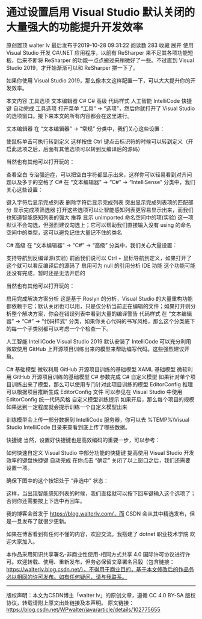 # 通过设置启用 Visual Studio 默认关闭的大量强大的功能提升开发效率
原创置顶 walter lv 最后发布于2019-10-28 09:31:22 阅读数 283  收藏
展开
使用 Visual Studio 开发 C#/.NET 应用程序，以前有 ReSharper 来不足其各项功能短板，后来不断将 ReSharper 的功能一点点搬过来稍微好了一些。不过直到 Visual Studio 2019，才开始渐渐可以和 ReSharper 拼一下了。

如果你使用 Visual Studio 2019，那么像本文这样配置一下，可以大大提升你的开发效率。

本文内容
工具选项
文本编辑器
C#
C# 高级
代码样式
人工智能 IntelliCode
快捷键
自动完成
工具选项
打开菜单 “工具” -> “选项”，然后你就打开了 Visual Studio 的选项窗口。接下来本文的所有内容都会在这里进行。



文本编辑器
在 “文本编辑器” -> “常规” 分类中，我们关心这些设置：

使鼠标单击可执行转到定义 这样按住 Ctrl 键点击标识符的时候可以转到定义（开启此选项之后，后面有其他选项可以转到反编译后的源码）


当然也有其他可以打开玩的：

查看空白 专治强迫症，可以把空白字符都显示出来，这样你可以轻易看到对齐问题以及多于的空格了
C#
在 “文本编辑器” -> “C#” -> “IntelliSense” 分类中，我们关心这些设置：

键入字符后显示完成列表 删除字符后显示完成列表 突出显示完成列表项的匹配部分 显示完成项筛选器 打开这些选项可以让智能感知列表更容易显示出来，而我们也知道智能感知列表的强大
推荐 显示 unimported 命名空间中的项(实验) 这一项默认不会勾选，但强烈建议勾选上；它可以帮助我们直接输入没有 using 的命名空间中的类型，这可以避免记住大量记不住的类名


C# 高级
在 “文本编辑器” -> “C#” -> “高级” 分类中，我们关心大量设置：

支持导航到反编译源(实验) 前面我们说可以 Ctrl + 鼠标导航到定义，如果打开了这个就可以看反编译后的源码了
启用可为 null 的引用分析 IDE 功能 这个功能可能还没有完成，暂时还是无法开启的


当然也有其他可以打开玩的：

启用完成解决方案分析 这是基于 Roslyn 的分析，Visual Studio 的大量重构功能都依赖于它；默认关闭也可以用，只是仅分析当前正在编辑的文件；如果打开则分析整个解决方案，你会在错误列表中看到大量的编译警告
代码样式
在 “文本编辑器” -> “C#” -> “代码样式” 分类，如果你关心代码的书写风格，那么这个分类底下的每一个子类别都可以考虑一个个检查一下。



人工智能 IntelliCode
Visual Studio 2019 默认安装了 IntelliCode 可以充分利用微软使用 GitHub 上开源项目训练出来的模型来帮助编写代码。这些强烈建议开启。

C# 基础模型 微软利用 GitHub 开源项目训练的基础模型
XAML 基础模型 微软利用 GitHub 开源项目训练的基础模型
C# 参数完成
C# 自定义模型 如果针对单个项目训练出来了模型，那么可以使用专门针对此项目训练的模型
EditorConfig 推理 可以根据项目推断生成 EditorConfig 文件 可以参见在 Visual Studio 中使用 EditorConfig 统一代码风格
自定义模型训练提示 如果开启，那么每个项目的规模如果达到一定程度就会提示训练一个自定义模型出来




训练模型会上传一部分数据到 IntelliCode 服务器，你可以去 %TEMP%\Visual Studio IntelliCode 目录来查看到底上传了哪些数据。

快捷键
当然，设置好快捷键也是高效编码的重要一步，可以参考：

如何快速自定义 Visual Studio 中部分功能的快捷键
提高使用 Visual Studio 开发效率的键盘快捷键
自动完成
在你点击 “确定” 关闭了以上窗口之后，我们还需要设置一项。

确保下图中的这个按钮处于 “非选中” 状态：



这样，当出现智能感知列表的时候，我们直接就可以按下回车键输入这个选项了；否则你还需要按上下选中再回车。



我的博客会首发于 https://blog.walterlv.com/，而 CSDN 会从其中精选发布，但是一旦发布了就很少更新。

如果在博客看到有任何不懂的内容，欢迎交流。我搭建了 dotnet 职业技术学院 欢迎大家加入。



本作品采用知识共享署名-非商业性使用-相同方式共享 4.0 国际许可协议进行许可。欢迎转载、使用、重新发布，但务必保留文章署名吕毅（包含链接：https://walterlv.blog.csdn.net/），不得用于商业目的，基于本文修改后的作品务必以相同的许可发布。如有任何疑问，请与我联系。

------------------------------------------------
版权声明：本文为CSDN博主「walter lv」的原创文章，遵循 CC 4.0 BY-SA 版权协议，转载请附上原文出处链接及本声明。
原文链接：https://blog.csdn.net/WPwalter/java/article/details/102775655
